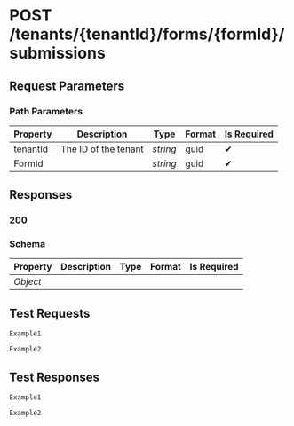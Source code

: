 # **POST**   /tenants/{tenantId}/forms/{formId}/submissions

## __Request Parameters__

### Path Parameters

   | Property | Description          | Type     | Format | Is Required |
   | -------- | -------------------- | -------- | ------ | ----------- |
   | tenantId | The ID of the tenant | _string_ | guid   | ✔           |
   | FormId   |                      | _string_ | guid   | ✔           |

## __Responses__

### __200__

### Schema

| Property | Description | Type | Format | Is Required |
| -------- | ----------- | ---- | ------ | ----------- |
| _Object_ |             |      |        |             |

## __Test Requests__

```cURL tab= 
Example1
```

```C# tab=
Example2
```

## __Test Responses__

```cURL tab= 
Example1
```

```C# tab=
Example2
```
